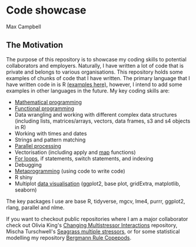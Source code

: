 # Code showcase

Max Campbell

## The Motivation

The purpose of this repository is to showcase my coding skills to potential collaborators and employers. Naturally, I have written a lot of code that is private and belongs to various organisations. This repository holds some examples of chunks of code that I have written. The primary language that I have written code in is R [(examples here)](https://github.com/maxcampb/Code_showcase/tree/master/R_code), however, I intend to add some examples in other languages in the future. My key coding skills are:

* [Mathematical programming](https://github.com/mpturschwell/Seagrass_multiple_stressors/blob/master/Functions/population_model_analytical.R)
* [Functional programming](https://github.com/maxcampb/Code_showcase/blob/d016295f54ac50ba12d95a49ef041a26ee484045/R_code/Apply_simulations_on_networks.R#L72-L88)
* Data wrangling and working with different complex data structures (including lists, matrices/arrays, vectors, data frames, s3 and s4 objects in R)
* Working with times and dates
* Strings and pattern matching
* [Parallel processing](https://github.com/maxcampb/Code_showcase/blob/d016295f54ac50ba12d95a49ef041a26ee484045/R_code/Apply_simulations_on_networks.R#L159-L168)
* Vectorisation (including apply and [map](https://github.com/maxcampb/Code_showcase/blob/47fc25715b7a00683e73e86a4797c5be4517e736/R_code/Run_many_GAMMs_statistical_modelling.R#L77-L112) functions)
* [For loops](https://github.com/maxcampb/Code_showcase/blob/d016295f54ac50ba12d95a49ef041a26ee484045/R_code/Apply_simulations_on_networks.R#L90-L166), if statements, switch statements, and indexing
* Debugging
* [Metaprogramming](https://github.com/maxcampb/Code_showcase/blob/d016295f54ac50ba12d95a49ef041a26ee484045/R_code/Run_many_GAMMs_statistical_modelling.R#L33-L68) (using code to write code)
* R shiny
* Multiplot [data visualisation](https://github.com/maxcampb/Code_showcase/blob/master/R_code/Various_visualisations.R) (ggplot2, base plot, gridExtra, matplotlib, seaborn)

The key packages I use are base R, tidyverse, mgcv, lme4, purrr, ggplot2, rlang, parallel and nlme.

If you want to checkout public repositories where I am a major collaborator check out Olivia King's [Changing Multistressor Interactions](https://github.com/oliviakpj/Changing_multistressor_interactions) repository, Mischa Turschwell's [Seagrass multiple stressors](https://github.com/mpturschwell/Seagrass_multiple_stressors), or for some statistical modelling my repository [Bergmann Rule Copepods](https://github.com/maxcampb/Bergmann-Rule-Copepods).
